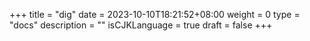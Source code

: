 +++
title = "dig"
date = 2023-10-10T18:21:52+08:00
weight = 0
type = "docs"
description = ""
isCJKLanguage = true
draft = false
+++